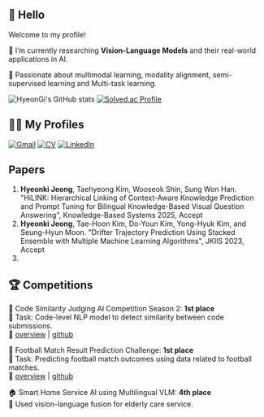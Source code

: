 ## 👋 Hello

Welcome to my profile! 

🧠 I’m currently researching **Vision-Language Models** and their real-world applications in AI.

📌 Passionate about multimodal learning, modality alignment, semi-supervised learning and Multi-task learning.

![HyeonGi's GitHub stats](https://github-readme-stats.vercel.app/api?username=Hyeon-kki&show_icons=true&theme=radical)
[![Solved.ac Profile](http://mazassumnida.wtf/api/generate_badge?boj=gusrl1210)](https://solved.ac/gusrl1210)

## 🧑‍💻 My Profiles
[![Gmail](https://img.shields.io/badge/Gmail-D14836?style=for-the-badge&logo=gmail&logoColor=white)](mailto:your@email.com)
[![CV](https://img.shields.io/badge/CV-PDF-red?style=for-the-badge&logo=adobeacrobatreader)](https://github.com/Hyeon-kki/Hyeon-kki/blob/main/resume.pdf)
[![LinkedIn](https://img.shields.io/badge/LinkedIn-0077B5?style=for-the-badge&logo=linkedin&logoColor=white)](https://www.linkedin.com/in/hyeon-kki/)

## Papers
1. **Hyeonki Jeong**, Taehyeong Kim, Wooseok Shin, Sung Won Han. "HiLINK: Hierarchical Linking of Context-Aware Knowledge Prediction and Prompt Tuning for Bilingual Knowledge-Based Visual Question Answering", Knowledge-Based Systems 2025, Accept
2. **Hyeonki Jeong**, Tae-Hoon Kim, Do-Youn Kim, Yong-Hyuk Kim, and Seung-Hyun Moon. "Drifter Trajectory Prediction Using Stacked Ensemble with Multiple Machine Learning Algorithms", JKIIS 2023, Accept
3. 
## 🏆 Competitions

🥇 Code Similarity Judging AI Competition Season 2: **1st place**  
📌 Task: Code-level NLP model to detect similarity between code submissions.  
🔗 [overview](https://dacon.io/competitions/official/236228/overview/description) | [github](https://github.com/GNOEYHEAT/CodeSim_cpp)

🥇 Football Match Result Prediction Challenge: **1st place**  
📌 Task: Predicting football match outcomes using data related to football matches.  
🔗 [overview](https://dacon.io/competitions/official/236246/overview/description) | [github](https://github.com/Hyeon-kki/DACON/tree/main/soccer)

🏠 Smart Home Service AI using Multilingual VLM: **4th place**  
📌 Used vision-language fusion for elderly care service.  
